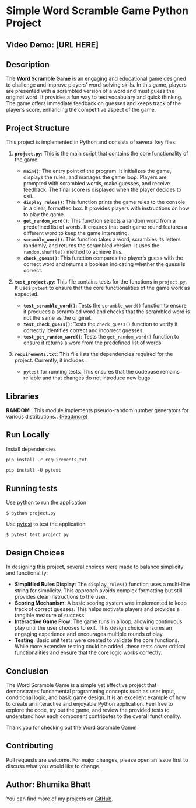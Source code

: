 # Simple Word Scramble Game Python Project

## Video Demo: [URL HERE]

## Description
The **Word Scramble Game** is an engaging and educational game designed to challenge and improve players' word-solving skills. In this game, players are presented with a scrambled version of a word and must guess the original word. It provides a fun way to test vocabulary and quick thinking. The game offers immediate feedback on guesses and keeps track of the player’s score, enhancing the competitive aspect of the game.

## Project Structure
This project is implemented in Python and consists of several key files:

1. **`project.py`**: This is the main script that contains the core functionality of the game.
   - **`main()`**: The entry point of the program. It initializes the game, displays the rules, and manages the game loop. Players are prompted with scrambled words, make guesses, and receive feedback. The final score is displayed when the player decides to exit.
   - **`display_rules()`**: This function prints the game rules to the console in a clear, formatted box. It provides players with instructions on how to play the game.
   - **`get_random_word()`**: This function selects a random word from a predefined list of words. It ensures that each game round features a different word to keep the game interesting.
   - **`scramble_word()`**: This function takes a word, scrambles its letters randomly, and returns the scrambled version. It uses the `random.shuffle()` method to achieve this.
   - **`check_guess()`**: This function compares the player’s guess with the correct word and returns a boolean indicating whether the guess is correct.

2. **`test_project.py`**: This file contains tests for the functions in `project.py`. It uses `pytest` to ensure that the core functionalities of the game work as expected.
   - **`test_scramble_word()`**: Tests the `scramble_word()` function to ensure it produces a scrambled word and checks that the scrambled word is not the same as the original.
   - **`test_check_guess()`**: Tests the `check_guess()` function to verify it correctly identifies correct and incorrect guesses.
   - **`test_get_random_word()`**: Tests the `get_random_word()` function to ensure it returns a word from the predefined list of words.

3. **`requirements.txt`**: This file lists the dependencies required for the project. Currently, it includes:
   - `pytest` for running tests. This ensures that the codebase remains reliable and that changes do not introduce new bugs.

## __Libraries__

__RANDOM__ : This module implements pseudo-random number generators for various distributions.. [(Readmore)](https://docs.python.org/3/library/random.html)

## Run Locally

Install dependencies
```python
pip install -r requirements.txt
```
```python
pip install -U pytest
```

## Running tests

Use [python](https://www.python.org/) to run the application
```
$ python project.py
```

Use [pytest](https://docs.pytest.org/en/7.2.x/) to test the application
```
$ pytest test_project.py
```

## Design Choices
In designing this project, several choices were made to balance simplicity and functionality:

- **Simplified Rules Display**: The `display_rules()` function uses a multi-line string for simplicity. This approach avoids complex formatting but still provides clear instructions to the user.
- **Scoring Mechanism**: A basic scoring system was implemented to keep track of correct guesses. This helps motivate players and provides a tangible measure of success.
- **Interactive Game Flow**: The game runs in a loop, allowing continuous play until the user chooses to exit. This design choice ensures an engaging experience and encourages multiple rounds of play.
- **Testing**: Basic unit tests were created to validate the core functions. While more extensive testing could be added, these tests cover critical functionalities and ensure that the core logic works correctly.

## Conclusion
The Word Scramble Game is a simple yet effective project that demonstrates fundamental programming concepts such as user input, conditional logic, and basic game design. It is an excellent example of how to create an interactive and enjoyable Python application. Feel free to explore the code, try out the game, and review the provided tests to understand how each component contributes to the overall functionality.

Thank you for checking out the Word Scramble Game!

## Contributing
Pull requests are welcome. For major changes, please open an issue first
to discuss what you would like to change.

## Author: Bhumika Bhatt
You can find more of my projects on [GitHub](https://github.com/Bhumika1312).
